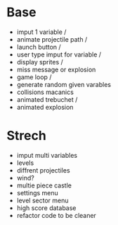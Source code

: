 # Base
* imput 1 variable /
* animate projectile path /
* launch button /
* user type imput for variable /
* display sprites /
* miss message or explosion
* game loop /
* generate random given varables
* collisions macanics
*  animated trebuchet /
* animated explosion


# Strech
* imput multi variables
* levels
* diffrent projectiles
* wind?
* multie piece castle
* settings menu
* level sector menu
* high score database
* refactor code to be cleaner

